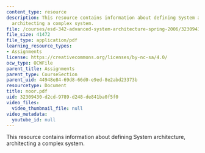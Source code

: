 ```yaml
---
content_type: resource
description: This resource contains information about defining System architecture,
  architecting a complex system.
file: /courses/esd-342-advanced-system-architecture-spring-2006/32309430d2cd9789d248de841ba0f5f0_noor.pdf
file_size: 41472
file_type: application/pdf
learning_resource_types:
- Assignments
license: https://creativecommons.org/licenses/by-nc-sa/4.0/
ocw_type: OCWFile
parent_title: Assignments
parent_type: CourseSection
parent_uid: 44948e84-69d8-66d0-e9ed-8e2abd23373b
resourcetype: Document
title: noor.pdf
uid: 32309430-d2cd-9789-d248-de841ba0f5f0
video_files:
  video_thumbnail_file: null
video_metadata:
  youtube_id: null
---
```

This resource contains information about defining System architecture, architecting a complex system.